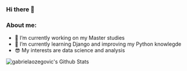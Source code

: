 ### Hi there 👋

### About me:
- 🔭 I’m currently working on my Master studies
- 🌱 I’m currently learning Django and improving my Python knowlegde
- 😎 My interests are data science and analysis 



<img align="left" alt="gabrielaozegovic's Github Stats" src="https://github-readme-stats.vercel.app/api?username=gabrielaozegovic&show_icons=true&hide_border=true" />
<!--
**gabrielaozegovic/gabrielaozegovic** is a ✨ _special_ ✨ repository because its `README.md` (this file) appears on your GitHub profile.

Here are some ideas to get you started:

- 🔭 I’m currently working on ...
- 🌱 I’m currently learning ...
- 👯 I’m looking to collaborate on ...
- 🤔 I’m looking for help with ...
- 💬 Ask me about ...
- 📫 How to reach me: ...
- 😄 Pronouns: ...
- ⚡ Fun fact: ...



Languages and Tools:
[![Python](https://img.shields.io/badge/-Python-black?style=flat&logo=python&link=https://github.com/gabrielaozegovic)](https://github.com/gabrielaozegovic)
[![Java](https://img.shields.io/badge/Java-orange?style=flat&logo=java&logoColor=white&link=https://github.com/gabrielaozegovic)](https://github.com/gabrielaozegovic)

##

-->
